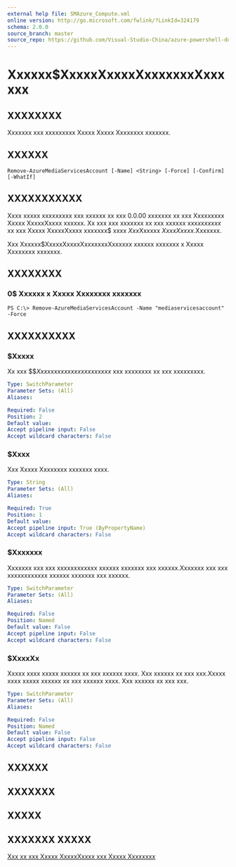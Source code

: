 ```yaml
---
external help file: SMAzure_Compute.xml
online version: http://go.microsoft.com/fwlink/?LinkId=324179
schema: 2.0.0
source_branch: master
source_repo: https://github.com/Visual-Studio-China/azure-powershell-docs-int
---
```


# Xxxxxx$XxxxxXxxxxXxxxxxxxXxxxxxx
## XXXXXXXX
Xxxxxxx xxx xxxxxxxxx Xxxxx Xxxxx Xxxxxxxx xxxxxxx.

## XXXXXX

```
Remove-AzureMediaServicesAccount [-Name] <String> [-Force] [-Confirm] [-WhatIf]
```

## XXXXXXXXXXX
Xxxx xxxxx xxxxxxxxx xxx xxxxxx xx xxx 0.0.00 xxxxxxx xx xxx Xxxxxxxxx Xxxxx XxxxxXxxxx xxxxxx.
Xx xxx xxx xxxxxxx xx xxx xxxxxx xxx$xx xxxxx$ xx xxx Xxxxx XxxxxXxxxx xxxxxxx$ xxxx $Xxx$Xxxxxx $Xxxx Xxxxx$.Xxxxxxx.

Xxx Xxxxxx$XxxxxXxxxxXxxxxxxxXxxxxxx xxxxxx xxxxxxx x Xxxxx Xxxxxxxx xxxxxxx.

## XXXXXXXX

### 0$ Xxxxxx x Xxxxx Xxxxxxxx xxxxxxx
```
PS C:\> Remove-AzureMediaServicesAccount -Name "mediaservicesaccount" -Force
```

## XXXXXXXXXX

### $Xxxxx
Xx xxx $$$Xxxxx xxxxxx xx xxxxxxxxx$ xxx xxxxxxxx xx xxx xxxxxxxxx.

```yaml
Type: SwitchParameter
Parameter Sets: (All)
Aliases: 

Required: False
Position: 2
Default value: 
Accept pipeline input: False
Accept wildcard characters: False
```

### $Xxxx
Xxx Xxxxx Xxxxxxxx xxxxxxx xxxx.

```yaml
Type: String
Parameter Sets: (All)
Aliases: 

Required: True
Position: 1
Default value: 
Accept pipeline input: True (ByPropertyName)
Accept wildcard characters: False
```

### $Xxxxxxx
Xxxxxxx xxx xxx xxxxxxxxxxxx xxxxxx xxxxxxx xxx xxxxxx.Xxxxxxx xxx xxx xxxxxxxxxxxx xxxxxx xxxxxxx xxx xxxxxx.

```yaml
Type: SwitchParameter
Parameter Sets: (All)
Aliases: 

Required: False
Position: Named
Default value: False
Accept pipeline input: False
Accept wildcard characters: False
```

### $XxxxXx
Xxxxx xxxx xxxxx xxxxxx xx xxx xxxxxx xxxx.
Xxx xxxxxx xx xxx xxx.Xxxxx xxxx xxxxx xxxxxx xx xxx xxxxxx xxxx.
Xxx xxxxxx xx xxx xxx.

```yaml
Type: SwitchParameter
Parameter Sets: (All)
Aliases: 

Required: False
Position: Named
Default value: False
Accept pipeline input: False
Accept wildcard characters: False
```

## XXXXXX

## XXXXXXX

## XXXXX

## XXXXXXX XXXXX

[Xxx xx xxx Xxxxx XxxxxXxxxx xxx Xxxxx Xxxxxxxx](http://go.microsoft.com/fwlink/?LinkId=324179)


